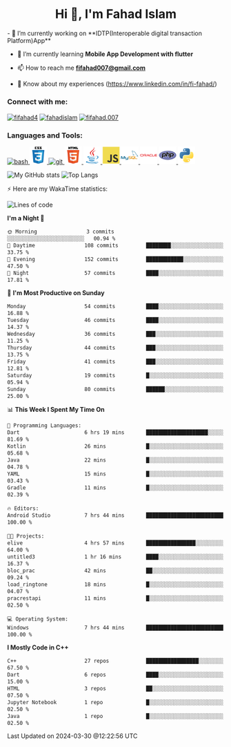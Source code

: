 <h1 align="center">Hi 👋, I'm Fahad Islam</h1>
- 🔭 I’m currently working on **IDTP(Interoperable digital transaction Platform)App**

- 🌱 I’m currently learning **Mobile App Development with flutter**

- 📫 How to reach me **fifahad007@gmail.com**

- 📄 Know about my experiences (https://www.linkedin.com/in/fi-fahad/)

<h3 align="left">Connect with me:</h3>
<p align="left">
<a href="https://twitter.com/fifahad4" target="blank"><img align="center" src="https://raw.githubusercontent.com/rahuldkjain/github-profile-readme-generator/master/src/images/icons/Social/twitter.svg" alt="fifahad4" height="30" width="40" /></a>
<a href="https://www.linkedin.com/in/fi-fahad/" target="blank"><img align="center" src="https://raw.githubusercontent.com/rahuldkjain/github-profile-readme-generator/master/src/images/icons/Social/linked-in-alt.svg" alt="fahadislam" height="30" width="40" /></a>
<a href="https://fb.com/fifahad.007" target="blank"><img align="center" src="https://raw.githubusercontent.com/rahuldkjain/github-profile-readme-generator/master/src/images/icons/Social/facebook.svg" alt="fifahad.007" height="30" width="40" /></a>
</p>

<h3 align="left">Languages and Tools:</h3>
<p align="left"> <a href="https://www.gnu.org/software/bash/" target="_blank" rel="noreferrer"> <img src="https://www.vectorlogo.zone/logos/gnu_bash/gnu_bash-icon.svg" alt="bash" width="40" height="40"/> </a> <a href="https://www.w3schools.com/css/" target="_blank" rel="noreferrer"> <img src="https://raw.githubusercontent.com/devicons/devicon/master/icons/css3/css3-original-wordmark.svg" alt="css3" width="40" height="40"/> </a> <a href="https://git-scm.com/" target="_blank" rel="noreferrer"> <img src="https://www.vectorlogo.zone/logos/git-scm/git-scm-icon.svg" alt="git" width="40" height="40"/> </a> <a href="https://www.w3.org/html/" target="_blank" rel="noreferrer"> <img src="https://raw.githubusercontent.com/devicons/devicon/master/icons/html5/html5-original-wordmark.svg" alt="html5" width="40" height="40"/> </a> <a href="https://www.java.com" target="_blank" rel="noreferrer"> <img src="https://raw.githubusercontent.com/devicons/devicon/master/icons/java/java-original.svg" alt="java" width="40" height="40"/> </a> <a href="https://developer.mozilla.org/en-US/docs/Web/JavaScript" target="_blank" rel="noreferrer"> <img src="https://raw.githubusercontent.com/devicons/devicon/master/icons/javascript/javascript-original.svg" alt="javascript" width="40" height="40"/> </a> <a href="https://www.mysql.com/" target="_blank" rel="noreferrer"> <img src="https://raw.githubusercontent.com/devicons/devicon/master/icons/mysql/mysql-original-wordmark.svg" alt="mysql" width="40" height="40"/> </a> <a href="https://www.oracle.com/" target="_blank" rel="noreferrer"> <img src="https://raw.githubusercontent.com/devicons/devicon/master/icons/oracle/oracle-original.svg" alt="oracle" width="40" height="40"/> </a> <a href="https://www.php.net" target="_blank" rel="noreferrer"> <img src="https://raw.githubusercontent.com/devicons/devicon/master/icons/php/php-original.svg" alt="php" width="40" height="40"/> </a> <a href="https://www.python.org" target="_blank" rel="noreferrer"> <img src="https://raw.githubusercontent.com/devicons/devicon/master/icons/python/python-original.svg" alt="python" width="40" height="40"/> </a> </p>

![My GitHub stats](https://github-readme-stats.vercel.app/api?username=Fahaddada47&show_icons=true&theme=radical)
![Top Langs](https://github-readme-stats.vercel.app/api/top-langs/?username=Fahaddada47&layout=donut)


⚡ Here are my WakaTime statistics:

<!--START_SECTION:waka-->
![Lines of code](https://img.shields.io/badge/From%20Hello%20World%20I%27ve%20Written-443.3%20thousand%20lines%20of%20code-blue)

**I'm a Night 🦉** 

```text
🌞 Morning                3 commits           ░░░░░░░░░░░░░░░░░░░░░░░░░   00.94 % 
🌆 Daytime                108 commits         ████████░░░░░░░░░░░░░░░░░   33.75 % 
🌃 Evening                152 commits         ████████████░░░░░░░░░░░░░   47.50 % 
🌙 Night                  57 commits          ████░░░░░░░░░░░░░░░░░░░░░   17.81 % 
```
📅 **I'm Most Productive on Sunday** 

```text
Monday                   54 commits          ████░░░░░░░░░░░░░░░░░░░░░   16.88 % 
Tuesday                  46 commits          ████░░░░░░░░░░░░░░░░░░░░░   14.37 % 
Wednesday                36 commits          ███░░░░░░░░░░░░░░░░░░░░░░   11.25 % 
Thursday                 44 commits          ███░░░░░░░░░░░░░░░░░░░░░░   13.75 % 
Friday                   41 commits          ███░░░░░░░░░░░░░░░░░░░░░░   12.81 % 
Saturday                 19 commits          █░░░░░░░░░░░░░░░░░░░░░░░░   05.94 % 
Sunday                   80 commits          ██████░░░░░░░░░░░░░░░░░░░   25.00 % 
```


📊 **This Week I Spent My Time On** 

```text
💬 Programming Languages: 
Dart                     6 hrs 19 mins       ████████████████████░░░░░   81.69 % 
Kotlin                   26 mins             █░░░░░░░░░░░░░░░░░░░░░░░░   05.68 % 
Java                     22 mins             █░░░░░░░░░░░░░░░░░░░░░░░░   04.78 % 
YAML                     15 mins             █░░░░░░░░░░░░░░░░░░░░░░░░   03.43 % 
Gradle                   11 mins             █░░░░░░░░░░░░░░░░░░░░░░░░   02.39 % 

🔥 Editors: 
Android Studio           7 hrs 44 mins       █████████████████████████   100.00 % 

🐱‍💻 Projects: 
elive                    4 hrs 57 mins       ████████████████░░░░░░░░░   64.00 % 
untitled3                1 hr 16 mins        ████░░░░░░░░░░░░░░░░░░░░░   16.37 % 
bloc_prac                42 mins             ██░░░░░░░░░░░░░░░░░░░░░░░   09.24 % 
load_ringtone            18 mins             █░░░░░░░░░░░░░░░░░░░░░░░░   04.07 % 
pracrestapi              11 mins             █░░░░░░░░░░░░░░░░░░░░░░░░   02.50 % 

💻 Operating System: 
Windows                  7 hrs 44 mins       █████████████████████████   100.00 % 
```

**I Mostly Code in C++** 

```text
C++                      27 repos            █████████████████░░░░░░░░   67.50 % 
Dart                     6 repos             ████░░░░░░░░░░░░░░░░░░░░░   15.00 % 
HTML                     3 repos             ██░░░░░░░░░░░░░░░░░░░░░░░   07.50 % 
Jupyter Notebook         1 repo              █░░░░░░░░░░░░░░░░░░░░░░░░   02.50 % 
Java                     1 repo              █░░░░░░░░░░░░░░░░░░░░░░░░   02.50 % 
```




 Last Updated on 2024-03-30 @12:22:56 UTC
<!--END_SECTION:waka-->
